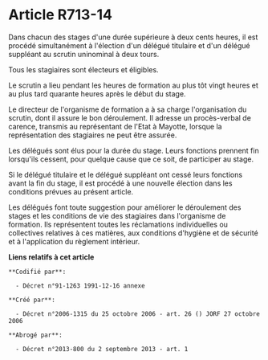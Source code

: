 # Article R713-14

Dans chacun des stages d'une durée supérieure à deux cents heures, il est procédé simultanément à l'élection d'un délégué
titulaire et d'un délégué suppléant au scrutin uninominal à deux tours.

Tous les stagiaires sont électeurs et éligibles.

Le scrutin a lieu pendant les heures de formation au plus tôt vingt heures et au plus tard quarante heures après le début du
stage.

Le directeur de l'organisme de formation a à sa charge l'organisation du scrutin, dont il assure le bon déroulement. Il
adresse un procès-verbal de carence, transmis au représentant de l'Etat à Mayotte, lorsque la représentation des stagiaires
ne peut être assurée.

Les délégués sont élus pour la durée du stage. Leurs fonctions prennent fin lorsqu'ils cessent, pour quelque cause que ce
soit, de participer au stage.

Si le délégué titulaire et le délégué suppléant ont cessé leurs fonctions avant la fin du stage, il est procédé à une
nouvelle élection dans les conditions prévues au présent article.

Les délégués font toute suggestion pour améliorer le déroulement des stages et les conditions de vie des stagiaires dans
l'organisme de formation. Ils représentent toutes les réclamations individuelles ou collectives relatives à ces matières, aux
conditions d'hygiène et de sécurité et à l'application du règlement intérieur.

**Liens relatifs à cet article**

	**Codifié par**:

	  - Décret n°91-1263 1991-12-16 annexe

	**Créé par**:

	  - Décret n°2006-1315 du 25 octobre 2006 - art. 26 () JORF 27 octobre 2006

	**Abrogé par**:

	  - Décret n°2013-800 du 2 septembre 2013 - art. 1
